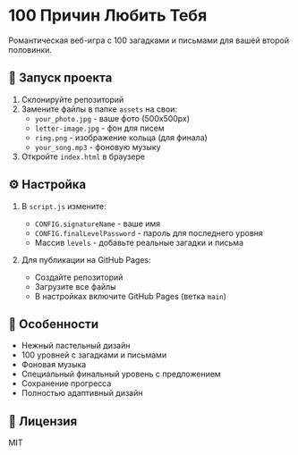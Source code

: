 # 100 Причин Любить Тебя

Романтическая веб-игра с 100 загадками и письмами для вашей второй половинки.

## 🚀 Запуск проекта

1. Склонируйте репозиторий
2. Замените файлы в папке `assets` на свои:
   - `your_photo.jpg` - ваше фото (500x500px)
   - `letter-image.jpg` - фон для писем
   - `ring.png` - изображение кольца (для финала)
   - `your_song.mp3` - фоновую музыку
3. Откройте `index.html` в браузере

## ⚙️ Настройка

1. В `script.js` измените:
   - `CONFIG.signatureName` - ваше имя
   - `CONFIG.finalLevelPassword` - пароль для последнего уровня
   - Массив `levels` - добавьте реальные загадки и письма

2. Для публикации на GitHub Pages:
   - Создайте репозиторий
   - Загрузите все файлы
   - В настройках включите GitHub Pages (ветка `main`)

## 🌟 Особенности

- Нежный пастельный дизайн
- 100 уровней с загадками и письмами
- Фоновая музыка
- Специальный финальный уровень с предложением
- Сохранение прогресса
- Полностью адаптивный дизайн

## 📝 Лицензия

MIT